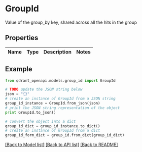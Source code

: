 # GroupId

Value of the group_by key, shared across all the hits in the group

## Properties
Name | Type | Description | Notes
------------ | ------------- | ------------- | -------------

## Example

```python
from qdrant_openapi.models.group_id import GroupId

# TODO update the JSON string below
json = "{}"
# create an instance of GroupId from a JSON string
group_id_instance = GroupId.from_json(json)
# print the JSON string representation of the object
print GroupId.to_json()

# convert the object into a dict
group_id_dict = group_id_instance.to_dict()
# create an instance of GroupId from a dict
group_id_form_dict = group_id.from_dict(group_id_dict)
```
[[Back to Model list]](../README.md#documentation-for-models) [[Back to API list]](../README.md#documentation-for-api-endpoints) [[Back to README]](../README.md)


